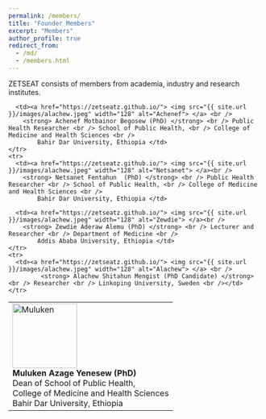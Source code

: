```yaml
---
permalink: /members/
title: "Founder Members"
excerpt: "Members"
author_profile: true
redirect_from: 
  - /md/
  - /members.html
---
```


ZETSEAT consists of members from academia, industry and research institutes.

<table>
  <tbody>
	<tr>
      <td><a href="https://zetseatz.github.io/"> <img src="{{ site.url }}/images/alachew.jpeg" width="128" alt="Muluken"> </a> <br />
			<strong> Muluken Azage Yenesew (PhD) </strong> <br /> Dean of School of Public Health, <br /> College of Medicine and Health Sciences <br /> 
			Bahir Dar University, Ethiopia </td>
			
      <td><a href="https://zetseatz.github.io/"> <img src="{{ site.url }}/images/alachew.jpeg" width="128" alt="Achenef"> </a> <br />
	    <strong> Achenef Motbainor Begosew (PhD) </strong> <br /> Public Health Researcher <br /> School of Public Health, <br /> College of Medicine and Health Sciences <br />
            Bahir Dar University, Ethiopia </td> 
	</tr>
	<tr>
      <td><a href="https://zetseatz.github.io/"> <img src="{{ site.url }}/images/alachew.jpeg" width="128" alt="Netsanet"> </a><br />
	    <strong> Netsanet Fentahun  (PhD) </strong> <br /> Public Health Researcher <br /> School of Public Health, <br /> College of Medicine and Health Sciences <br />
            Bahir Dar University, Ethiopia </td>

   	  <td><a href="https://zetseatz.github.io/"> <img src="{{ site.url }}/images/alachew.jpeg" width="128" alt="Zewdie"> </a><br />
	    <strong> Zewdie Aderaw Alemu (PhD) </strong> <br /> Lecturer and Researcher <br /> Department of Medicine <br />
            Addis Ababa University, Ethiopia </td> 
	</tr>
	<tr>
      <td><a href="https://zetseatz.github.io/"> <img src="{{ site.url }}/images/alachew.jpeg" width="128" alt="Alachew"> </a> <br />
			 <strong> Alachew Shitahun Mengist (PhD Candidate) </strong> <br /> Researcher <br /> Linkoping University, Sweden <br /></td>
    </tr>
  </tbody>
</table>